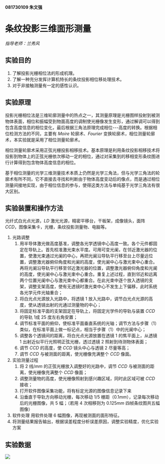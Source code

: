 **081730109 朱文强**

# 条纹投影三维面形测量
*指导老师：兰秀风*
## 实验目的

1. 了解投影光栅相位法的形成机理。
2. 了解一种充分发挥计算机特长的条纹投影相位移处理技术。
3. 对于非接触测量有一定的感性认识。

## 实验原理

投影光栅相位法是三维轮廓测量中的热点之一，其测量原理是光栅图样投射到被测物体表面，相位和振幅受到物面高度的调制使光栅像发生变形，通过解调可以得到包含高度信息的相位变化，最后根据三角法原理完成相位---高度的转换。根据相位检测方法的不同，主要有 $Moire$ 轮廓术、$Fourier$ 变换轮廓术，相位测量轮廓术，本实验就是采用了相位测量轮廓术。

相位测量轮廓术采用正弦光栅投影相移技术。基本原理是利用条纹投影相移技术将投影到物体上的正弦光栅依次移动一定的相位，通过对采集到的移相变形条纹图进行计算得到包含物体高度信息的相位。

基于相位测量的光学三维测量技术本质上仍然是光学三角法，但与光学三角法的轮廓术有所不同，它不直接去寻找和判断由于物体高度变动后的像点，而是通过相位测量间接地实现，由于相位信息的参与，使得这类方法与单纯基于光学三角法有很大区别。

## 实验装置和操作方法

光纤式白光点光源，$LD$ 激光光源，精密平移台，干板架，成像镜头，面阵 $CCD$，图像采集卡，光栅，条纹投影测量物、电脑等。

1. 光路调整
   1. 用半导体激光做高度基准，调整各光学透镜中心高度一致。各个元件都固定在导轨上。首先校准激光束水平度。可用可变光阑，在邻近激光器的位置，使激光束通过光阑的中心，再把光阑沿导轨平行移至台上尽量远位置，调整激光器俯仰角度和光阑的高度，使光阑中心与激光束中心重合。再将光阑沿导轨平行移至邻近激光器的位置，调整激光器俯仰角度和光阑的高度，使光阑中心与激光束中心重合。重复上述过程，直到邻近和远离两个位置光阑中心与激光束中心都重合。在此光束中逐个放入透镜的支架，调整支架高度，使有无透镜时激光束中心不发生上下偏移，此时系统各光学元件光轴重合；
   2. 将白光点光源放入光路中，将透镜 1 放入光路中，调节白光点光源的高度，使从透镜出射的光通过测量物的中心；
   3. 将固定标准平面的支架固定在导轨上，将固定光学件的导轨与装置 $CCD$ 的导轨 1成 25 度左右角安置；
   4. 调节标准平面的俯仰，使标准平面垂直系统的光轴；调节方法与步骤（1）类似，在标准平面上做一标记点，相当于步骤（1）中的光阑中心；
   5. 调整各个透镜间的距离，将白光点光源放置在透镜 1 的焦平面上，从透镜 1 出射近似平行光照明正弦光栅，透过透镜 2 照射到待测物体表面；
   6. 调节 $CCD$ 的高度，使 $CCD$ 镜头中心与透镜 2 尽量等高；
   7. 调节 $CCD$ 与被测面的距离，使光栅像充满整个 $CCD$ 像面。
2. 实验测量过程
   1. 将 2 线/$mm$ 的正弦光栅放入调整好的光路中，调节 $CCD$ 与被测面的距离，使光栅像充满整个 $CCD$ 像面；
   2. 调整测量物的高度，使光栅像照射到感兴趣区域，同时此区域可被 $CCD$ 接收；
   3. 打开软件图像采集功能，将有标定光源的图像信息记录下来
   4. 沿垂直于导轨方向移动光栅，每次移动 1/5 栅距（$0.1mm$），记录每次移动后的光栅图像，共 5 幅；（若用 4 次相移则为 $0.125mm$ 四帧条纹图共五幅图像）
3. 软件处理
   用软件处理 6 幅图像，再现被测面的面形特征。
4. 将测量结果报告输出，根据误差程度分析误差原因，调整实验精度，优化实验方案

## 实验数据

![](1.bmp)